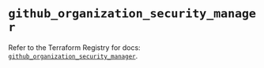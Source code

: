 # `github_organization_security_manager`

Refer to the Terraform Registry for docs: [`github_organization_security_manager`](https://registry.terraform.io/providers/integrations/github/5.45.0/docs/resources/organization_security_manager).
